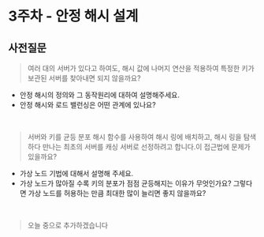 # 3주차 - 안정 해시 설계

## 사전질문

> 여러 대의 서버가 있다고 하여도, 해시 값에 나머지 연산을 적용하여 특정한 키가 보관된 서버를 찾아내면 되지 않을까요?
  - 안정 해시의 정의와 그 동작원리에 대하여 설명해주세요.
  - 안정 해시와 로드 밸런싱은 어떤 관계에 있나요?


<br>

> 서버와 키를 균등 분포 해시 함수를 사용하여 해시 링에 배치하고, 해시 링을 탐색하다 만나는 최초의 서버를 캐싱 서버로 선정하려고 합니다.이 접근법에 문제가 있을까요?
  - 가상 노드 기법에 대해서 설명해 주세요. 
  - 가상 노드가 많아질 수록 키의 분포가 점점 균등해지는 이유가 무엇인가요? 그렇다면 가상 노드를 허용하는 만큼 최대한 많이 늘리면 좋지 않을까요?

<br>

> 오늘 중으로 추가하겠습니다
